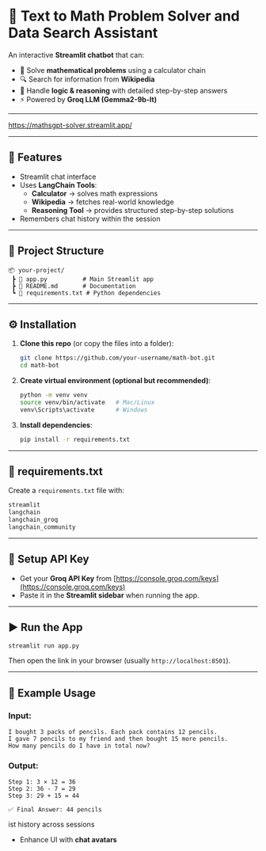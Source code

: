 # 📖 Text to Math Problem Solver and Data Search Assistant  

An interactive **Streamlit chatbot** that can:  
- 🧮 Solve **mathematical problems** using a calculator chain  
- 🔍 Search for information from **Wikipedia**  
- 🤔 Handle **logic & reasoning** with detailed step-by-step answers  
- ⚡ Powered by **Groq LLM (Gemma2-9b-It)**  

---

https://mathsgpt-solver.streamlit.app/

---

## 🚀 Features
- Streamlit chat interface  
- Uses **LangChain Tools**:
  - **Calculator** → solves math expressions  
  - **Wikipedia** → fetches real-world knowledge  
  - **Reasoning Tool** → provides structured step-by-step solutions  
- Remembers chat history within the session  

---

## 📂 Project Structure
```
📦 your-project/
 ┣ 📜 app.py          # Main Streamlit app
 ┣ 📜 README.md       # Documentation
 ┗ 📜 requirements.txt # Python dependencies
```

---

## ⚙️ Installation

1. **Clone this repo** (or copy the files into a folder):
   ```bash
   git clone https://github.com/your-username/math-bot.git
   cd math-bot
   ```

2. **Create virtual environment (optional but recommended)**:
   ```bash
   python -m venv venv
   source venv/bin/activate   # Mac/Linux
   venv\Scripts\activate      # Windows
   ```

3. **Install dependencies**:
   ```bash
   pip install -r requirements.txt
   ```

---

## 📜 requirements.txt
Create a `requirements.txt` file with:
```txt
streamlit
langchain
langchain_groq
langchain_community
```

---

## 🔑 Setup API Key
- Get your **Groq API Key** from [https://console.groq.com/keys](https://console.groq.com/keys)  
- Paste it in the **Streamlit sidebar** when running the app.  

---

## ▶️ Run the App
```bash
streamlit run app.py
```

Then open the link in your browser (usually `http://localhost:8501`).

---

## 🧪 Example Usage
### Input:
```
I bought 3 packs of pencils. Each pack contains 12 pencils. 
I gave 7 pencils to my friend and then bought 15 more pencils. 
How many pencils do I have in total now?
```

### Output:
```
Step 1: 3 × 12 = 36
Step 2: 36 - 7 = 29
Step 3: 29 + 15 = 44

✅ Final Answer: 44 pencils
```


ist history across sessions  
- Enhance UI with **chat avatars**  
